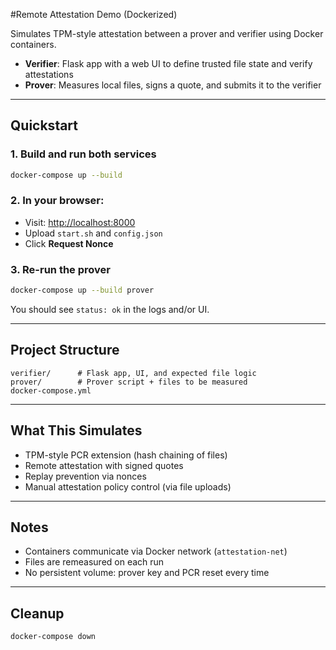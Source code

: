 #Remote Attestation Demo (Dockerized)

Simulates TPM-style attestation between a prover and verifier using Docker containers.

- **Verifier**: Flask app with a web UI to define trusted file state and verify attestations
- **Prover**: Measures local files, signs a quote, and submits it to the verifier

---

## Quickstart

### 1. Build and run both services
```bash
docker-compose up --build
```

### 2. In your browser:
- Visit: [http://localhost:8000](http://localhost:8000)
- Upload `start.sh` and `config.json`
- Click **Request Nonce**

### 3. Re-run the prover
```bash
docker-compose up --build prover
```

You should see `status: ok` in the logs and/or UI.

---

## Project Structure

```
verifier/      # Flask app, UI, and expected file logic
prover/        # Prover script + files to be measured
docker-compose.yml
```

---

## What This Simulates

- TPM-style PCR extension (hash chaining of files)
- Remote attestation with signed quotes
- Replay prevention via nonces
- Manual attestation policy control (via file uploads)

---

## Notes

- Containers communicate via Docker network (`attestation-net`)
- Files are remeasured on each run
- No persistent volume: prover key and PCR reset every time

---

## Cleanup

```bash
docker-compose down
```

